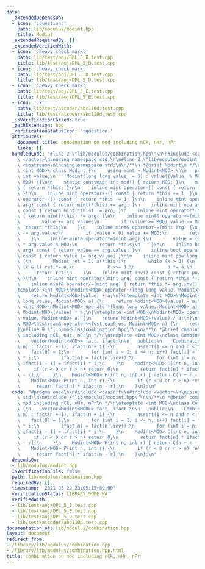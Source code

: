 ```yaml
---
data:
  _extendedDependsOn:
  - icon: ':question:'
    path: lib/modulus/modint.hpp
    title: Modint
  _extendedRequiredBy: []
  _extendedVerifiedWith:
  - icon: ':heavy_check_mark:'
    path: lib/test/aoj/DPL_5_B.test.cpp
    title: lib/test/aoj/DPL_5_B.test.cpp
  - icon: ':heavy_check_mark:'
    path: lib/test/aoj/DPL_5_D.test.cpp
    title: lib/test/aoj/DPL_5_D.test.cpp
  - icon: ':heavy_check_mark:'
    path: lib/test/aoj/DPL_5_E.test.cpp
    title: lib/test/aoj/DPL_5_E.test.cpp
  - icon: ':x:'
    path: lib/test/atcoder/abc110d.test.cpp
    title: lib/test/atcoder/abc110d.test.cpp
  _isVerificationFailed: true
  _pathExtension: hpp
  _verificationStatusIcon: ':question:'
  attributes:
    document_title: combination on mod including nCk, nHr, nPr
    links: []
  bundledCode: "#line 2 \"lib/modulus/combination.hpp\"\n\n#include <cassert>\n#include\
    \ <vector>\n\nusing namespace std;\n\n#line 2 \"lib/modulus/modint.hpp\"\n\n#include\
    \ <iostream>\n\nusing namespace std;\n\n/**\n *@brief Modint\n */\n\ntemplate\
    \ <int MOD>\nclass Modint {\n    using mint = Modint<MOD>;\n\n   public:\n   \
    \ int value;\n    Modint(long long value_ = 0) : value((value_ % MOD + MOD) %\
    \ MOD) {}\n\n    static constexpr int mod() { return MOD; }\n    mint val() const\
    \ { return *this; }\n\n    inline mint operator-() const { return mint(-value);\
    \ }\n\n    inline mint operator++() const { return *this += 1; }\n    inline mint\
    \ operator--() const { return *this -= 1; }\n\n    inline mint operator+(mint\
    \ arg) const { return mint(*this) += arg; }\n    inline mint operator-(mint arg)\
    \ const { return mint(*this) -= arg; }\n    inline mint operator*(mint arg) const\
    \ { return mint(*this) *= arg; }\n\n    inline mint& operator+=(mint arg) {\n\
    \        value += arg.value;\n        if (value >= MOD) value -= MOD;\n      \
    \  return *this;\n    }\n    inline mint& operator-=(mint arg) {\n        value\
    \ -= arg.value;\n        if (value < 0) value += MOD;\n        return *this;\n\
    \    }\n    inline mint& operator*=(mint arg) {\n        value = (long long)value\
    \ * arg.value % MOD;\n        return *this;\n    }\n\n    inline bool operator==(mint\
    \ arg) const { return value == arg.value; }\n    inline bool operator!=(mint arg)\
    \ const { return value != arg.value; }\n\n    inline mint pow(long long k) const\
    \ {\n        Modint ret = 1, a(*this);\n        while (k > 0) {\n            if\
    \ (k & 1) ret *= a;\n            k >>= 1;\n            a *= a;\n        }\n  \
    \      return ret;\n    }\n    inline mint inv() const { return pow(MOD - 2);\
    \ }\n\n    inline mint operator/(mint arg) const { return *this * arg.inv(); }\n\
    \    inline mint& operator/=(mint arg) { return *this *= arg.inv(); }\n};\n\n\
    template <int MOD>\nModint<MOD> operator+(long long value, Modint<MOD> a) {\n\
    \    return Modint<MOD>(value) + a;\n}\ntemplate <int MOD>\nModint<MOD> operator-(long\
    \ long value, Modint<MOD> a) {\n    return Modint<MOD>(value) - a;\n}\ntemplate\
    \ <int MOD>\nModint<MOD> operator*(long long value, Modint<MOD> a) {\n    return\
    \ Modint<MOD>(value) * a;\n}\ntemplate <int MOD>\nModint<MOD> operator/(long long\
    \ value, Modint<MOD> a) {\n    return Modint<MOD>(value) / a;\n}\ntemplate <int\
    \ MOD>\nostream& operator<<(ostream& os, Modint<MOD> a) {\n    return os << a.value;\n\
    }\n#line 9 \"lib/modulus/combination.hpp\"\n\n/**\n *@brief combination on mod\
    \ including nCk, nHr, nPr\n */\n\ntemplate <int MOD>\nclass CombinationTable {\n\
    \    vector<Modint<MOD>> fact, ifact;\n\n   public:\n    CombinationTable<MOD>(int\
    \ n) : fact(n + 1), ifact(n + 1) {\n        assert(1 <= n and n < MOD);\n    \
    \    fact[0] = 1;\n        for (int i = 1; i <= n; i++) fact[i] = fact[i - 1]\
    \ * i;\n        ifact[n] = fact[n].inv();\n        for (int i = n; i >= 1; i--)\
    \ ifact[i - 1] = ifact[i] * i;\n    }\n    Modint<MOD> C(int n, int r) {\n   \
    \     if (r < 0 or r > n) return 0;\n        return fact[n] * ifact[r] * ifact[n\
    \ - r];\n    }\n    Modint<MOD> H(int n, int r) { return C(n + r - 1, r); }\n\
    \    Modint<MOD> P(int n, int r) {\n        if (r < 0 or r > n) return 0;\n  \
    \      return fact[n] * ifact[n - r];\n    }\n};\n"
  code: "#pragma once\n\n#include <cassert>\n#include <vector>\n\nusing namespace\
    \ std;\n\n#include \"lib/modulus/modint.hpp\"\n\n/**\n *@brief combination on\
    \ mod including nCk, nHr, nPr\n */\n\ntemplate <int MOD>\nclass CombinationTable\
    \ {\n    vector<Modint<MOD>> fact, ifact;\n\n   public:\n    CombinationTable<MOD>(int\
    \ n) : fact(n + 1), ifact(n + 1) {\n        assert(1 <= n and n < MOD);\n    \
    \    fact[0] = 1;\n        for (int i = 1; i <= n; i++) fact[i] = fact[i - 1]\
    \ * i;\n        ifact[n] = fact[n].inv();\n        for (int i = n; i >= 1; i--)\
    \ ifact[i - 1] = ifact[i] * i;\n    }\n    Modint<MOD> C(int n, int r) {\n   \
    \     if (r < 0 or r > n) return 0;\n        return fact[n] * ifact[r] * ifact[n\
    \ - r];\n    }\n    Modint<MOD> H(int n, int r) { return C(n + r - 1, r); }\n\
    \    Modint<MOD> P(int n, int r) {\n        if (r < 0 or r > n) return 0;\n  \
    \      return fact[n] * ifact[n - r];\n    }\n};\n"
  dependsOn:
  - lib/modulus/modint.hpp
  isVerificationFile: false
  path: lib/modulus/combination.hpp
  requiredBy: []
  timestamp: '2021-05-29 23:05:15+09:00'
  verificationStatus: LIBRARY_SOME_WA
  verifiedWith:
  - lib/test/aoj/DPL_5_B.test.cpp
  - lib/test/aoj/DPL_5_E.test.cpp
  - lib/test/aoj/DPL_5_D.test.cpp
  - lib/test/atcoder/abc110d.test.cpp
documentation_of: lib/modulus/combination.hpp
layout: document
redirect_from:
- /library/lib/modulus/combination.hpp
- /library/lib/modulus/combination.hpp.html
title: combination on mod including nCk, nHr, nPr
---
```

